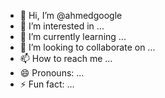 - 👋 Hi, I’m @ahmedgoogle
- 👀 I’m interested in ...
- 🌱 I’m currently learning ...
- 💞️ I’m looking to collaborate on ...
- 📫 How to reach me ...
- 😄 Pronouns: ...
- ⚡ Fun fact: ...

<!---
ahmedgoogle/ahmedgoogle is a ✨ special ✨ repository because its `README.md` (this file) appears on your GitHub profile.
You can click the Preview link to take a look at your changes.
--->
